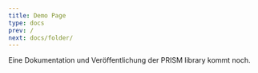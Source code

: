 ```yaml
---
title: Demo Page
type: docs
prev: /
next: docs/folder/
---
```


Eine Dokumentation und Veröffentlichung der PRISM library kommt noch.

